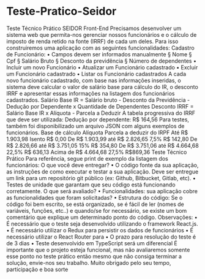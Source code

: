 # Teste-Pratico-Seidor
Teste Técnico Prático SEIDOR Front-End
Precisamos desenvolver um sistema web que permita-nos gerenciar nossos funcionários e o
cálculo de imposto de renda retido na fonte (IRRF) de cada um deles. Para isso construiremos
uma aplicação com as seguintes funcionalidades:
Cadastro de Funcionário:
• Campos devem ser informados manualmente
§ Nome
§ Cpf
§ Salário Bruto
§ Desconto da previdência
§ Número de dependentes
• Incluir um novo Funcionário
• Atualizar um Funcionário cadastrado
• Excluir um Funcionário cadastrado
• Listar os Funcionário cadastrados
A cada novo funcionário cadastrado, com base nas informações inseridas, o sistema deve
calcular o valor de salário base para cálculo do IR, o desconto IRRF e apresentar essas
informações na listagem dos funcionários cadastrados.
Salário Base IR = Salário bruto - Desconto da Previdência - Dedução por Dependente x
Quantidade de Dependentes
Desconto IRRF = Salário Base IR x Alíquota - Parcela a Deduzir
A tabela progressiva do IRRF que deve ser utilizada:
Dedução por dependente: R$ 164,56
Para testes, também foi disponibilizado um arquivo JSON com alguns exemplos de funcionários.
Base de cálculo Alíquota Parcela a deduzir do IRPF
Até R$ 1.903,98 Isento R$ 0,00
De R$ 1.903,99 até R$ 2.826,65 7,5% R$ 142,80
De R$ 2.826,66 até R$ 3.751,05 15% R$ 354,80
De R$ 3.751,06 até R$ 4.664,68 22,5% R$ 636,13
Acima de R$ 4.664,68 27,5% R$869,36
Teste Técnico Prático
Para referência, segue print de exemplo da listagem dos funcionários:
O que você deve entregar?
• O código fonte da sua aplicação, as instruções de como executar e testar a sua
aplicação. Deve ser entregue um link para um repositório git público (ex: Github,
Bitbucket, Gitlab, etc).
• Testes de unidade que garantam que seu código está funcionando corretamente.
O que será avaliado?
• Funcionalidades: sua aplicação cobre as funcionalidades que foram solicitadas?
• Estrutura do código: Se o código foi bem escrito, se está organizado, se é fácil de ler
(nomes de variáveis, funções, etc..) e quando/se for necessário, se existe um bom
comentário que explique um determinado ponto do código.
Observações:
• É necessário que o teste seja desenvolvido utilizando o framework React.js.
• É necessário utilizar o Redux para persistir os dados de funcionários
• É necessário utilizar o React Router para
• O prazo para resolução do teste é de 3 dias
• Teste desenvolvido em TypeScript será um diferencial
É importante que o projeto esteja funcional, mas não avaliaremos somente esse ponto no teste
prático então mesmo que não consiga terminar a solução, envie-nos seu trabalho.
Muito obrigado pelo seu tempo, participação e boa sorte
